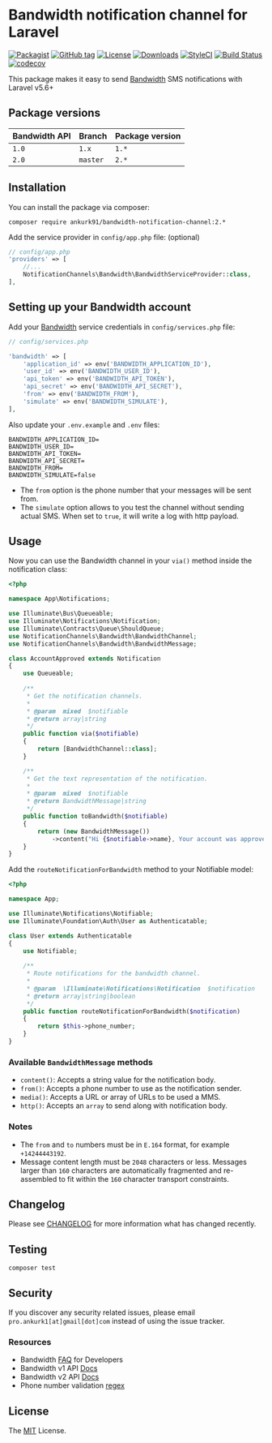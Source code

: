 # Bandwidth notification channel for Laravel

[![Packagist](https://img.shields.io/packagist/v/ankurk91/bandwidth-notification-channel.svg)](https://packagist.org/packages/ankurk91/bandwidth-notification-channel)
[![GitHub tag](https://img.shields.io/github/tag/ankurk91/bandwidth-notification-channel.svg)](https://github.com/ankurk91/bandwidth-notification-channel/releases)
[![License](https://img.shields.io/badge/license-MIT-brightgreen.svg)](LICENSE.md)
[![Downloads](https://img.shields.io/packagist/dt/ankurk91/bandwidth-notification-channel.svg)](https://packagist.org/packages/ankurk91/bandwidth-notification-channel/stats)
[![StyleCI](https://styleci.io/repos/144573966/shield?branch=master&style=plastic)](https://styleci.io/repos/144573966)
[![Build Status](https://travis-ci.com/ankurk91/bandwidth-notification-channel.svg)](https://travis-ci.com/ankurk91/bandwidth-notification-channel)
[![codecov](https://codecov.io/gh/ankurk91/bandwidth-notification-channel/branch/master/graph/badge.svg)](https://codecov.io/gh/ankurk91/bandwidth-notification-channel)

This package makes it easy to send [Bandwidth](https://www.bandwidth.com/messaging/sms-api/) SMS notifications with Laravel v5.6+

## Package versions
| Bandwidth API   | Branch   | Package version  |
|-----------------|----------|----------------- |
| `1.0`           | `1.x`    | `1.*`            |
| `2.0`           | `master` | `2.*`            |

## Installation
You can install the package via composer:
```
composer require ankurk91/bandwidth-notification-channel:2.*
```
Add the service provider in `config/app.php` file:  (optional)
```php
// config/app.php
'providers' => [
    //...
    NotificationChannels\Bandwidth\BandwidthServiceProvider::class,
],
```

## Setting up your Bandwidth account
Add your [Bandwidth](https://dev.bandwidth.com/security.html) service credentials in `config/services.php` file:
```php
// config/services.php

'bandwidth' => [
    'application_id' => env('BANDWIDTH_APPLICATION_ID'), 
    'user_id' => env('BANDWIDTH_USER_ID'), 
    'api_token' => env('BANDWIDTH_API_TOKEN'), 
    'api_secret' => env('BANDWIDTH_API_SECRET'), 
    'from' => env('BANDWIDTH_FROM'), 
    'simulate' => env('BANDWIDTH_SIMULATE'), 
],
```
Also update your `.env.example` and `.env` files:
```
BANDWIDTH_APPLICATION_ID=
BANDWIDTH_USER_ID=
BANDWIDTH_API_TOKEN=
BANDWIDTH_API_SECRET=
BANDWIDTH_FROM=
BANDWIDTH_SIMULATE=false
```
* The `from` option is the phone number that your messages will be sent from.
* The  `simulate` option allows to you test the channel without sending actual SMS. When set to `true`, it will write a log with http payload.

## Usage
Now you can use the Bandwidth channel in your `via()` method inside the notification class:
```php
<?php

namespace App\Notifications;

use Illuminate\Bus\Queueable;
use Illuminate\Notifications\Notification;
use Illuminate\Contracts\Queue\ShouldQueue;
use NotificationChannels\Bandwidth\BandwidthChannel;
use NotificationChannels\Bandwidth\BandwidthMessage;

class AccountApproved extends Notification
{
    use Queueable;
    
    /**
     * Get the notification channels.
     *
     * @param  mixed  $notifiable
     * @return array|string
     */
    public function via($notifiable)
    {
        return [BandwidthChannel::class];
    }

    /**
     * Get the text representation of the notification.
     *
     * @param  mixed  $notifiable
     * @return BandwidthMessage|string
     */
    public function toBandwidth($notifiable)
    {
        return (new BandwidthMessage())
            ->content("Hi {$notifiable->name}, Your account was approved!");
    }
}
```

Add the `routeNotificationForBandwidth` method to your Notifiable model:
```php
<?php

namespace App;

use Illuminate\Notifications\Notifiable;
use Illuminate\Foundation\Auth\User as Authenticatable;

class User extends Authenticatable
{
    use Notifiable;
    
    /**
     * Route notifications for the bandwidth channel.
     *
     * @param  \Illuminate\Notifications\Notification  $notification
     * @return array|string|boolean
     */
    public function routeNotificationForBandwidth($notification)
    {
        return $this->phone_number;
    }
}
```

### Available `BandwidthMessage` methods
* `content()`: Accepts a string value for the notification body.
* `from()`: Accepts a phone number to use as the notification sender.
* `media()`: Accepts a URL or array of URLs to be used a MMS.
* `http()`: Accepts an `array` to send along with notification body.

### Notes
* The `from` and `to` numbers must be in `E.164` format, for example `+14244443192`. 
* Message content length must be `2048` characters or less. Messages larger than `160` characters are automatically fragmented and re-assembled to fit within the `160` character transport constraints.

## Changelog
Please see [CHANGELOG](CHANGELOG.md) for more information what has changed recently.

## Testing
```
composer test
```

## Security
If you discover any security related issues, please email `pro.ankurk1[at]gmail[dot]com` instead of using the issue tracker.

### Resources
* Bandwidth [FAQ](https://dev.bandwidth.com/faq) for Developers
* Bandwidth v1 API [Docs](https://dev.bandwidth.com/ap-docs/methods/messages/postMessages.html) 
* Bandwidth v2 API [Docs](https://dev.bandwidth.com/v2-messaging/)
* Phone number validation [regex](https://stackoverflow.com/questions/6478875/regular-expression-matching-e-164-formatted-phone-numbers)

## License
The [MIT](https://opensource.org/licenses/MIT) License.
